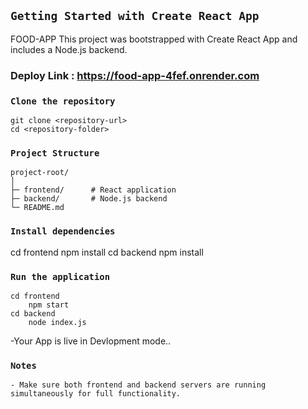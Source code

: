 ## ``Getting Started with Create React App``
FOOD-APP
This project was bootstrapped with Create React App and includes a Node.js backend.

### Deploy Link : https://food-app-4fef.onrender.com

### `Clone the repository`
    git clone <repository-url>
    cd <repository-folder>


### `Project Structure`
    project-root/
    │
    ├─ frontend/      # React application
    ├─ backend/       # Node.js backend
    └─ README.md

### `Install dependencies`
   cd frontend
      npm install
   cd backend
      npm install
### `Run the application`
    cd frontend
        npm start
    cd backend
        node index.js
  -Your App is live in Devlopment mode..

### `Notes`
    - Make sure both frontend and backend servers are running simultaneously for full functionality.
